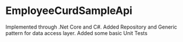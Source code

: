 # EmployeeCurdSampleApi
Implemented through .Net Core and C#. Added Repository and Generic pattern for data access layer. Added some basic Unit Tests
